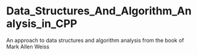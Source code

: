 # Data_Structures_And_Algorithm_Analysis_in_CPP
An approach to data structures and algorithm analysis from the book of Mark Allen Weiss
